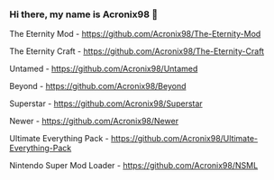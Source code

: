 ### Hi there, my name is Acronix98 👋

The Eternity Mod - https://github.com/Acronix98/The-Eternity-Mod

The Eternity Craft - https://github.com/Acronix98/The-Eternity-Craft

Untamed - https://github.com/Acronix98/Untamed

Beyond - https://github.com/Acronix98/Beyond

Superstar - https://github.com/Acronix98/Superstar

Newer - https://github.com/Acronix98/Newer

Ultimate Everything Pack - https://github.com/Acronix98/Ultimate-Everything-Pack

Nintendo Super Mod Loader - https://github.com/Acronix98/NSML
